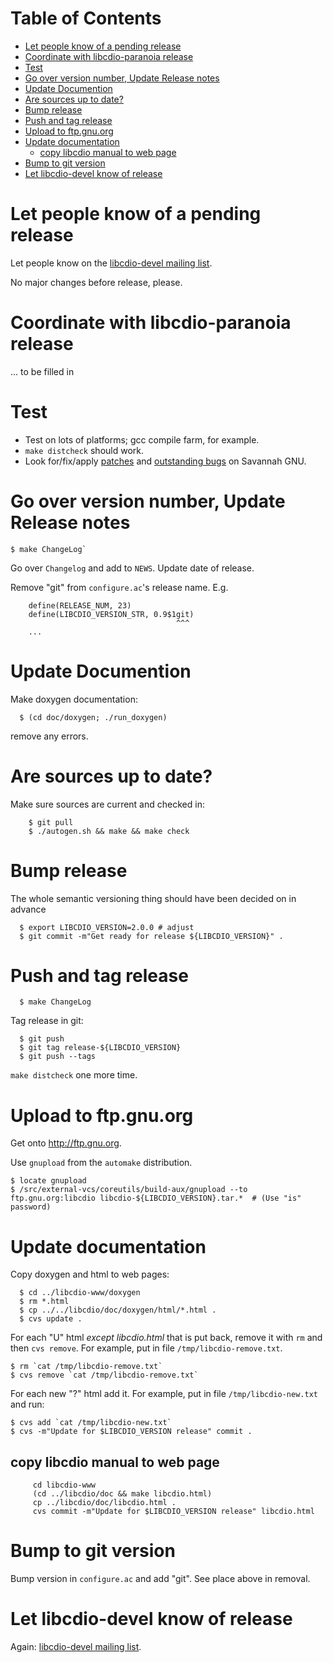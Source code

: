 <!-- markdown-toc start - Don't edit this section. Run M-x markdown-toc-refresh-toc -->

Table of Contents
=================

- [Let people know of a pending release](#let-people-know-of-a-pending-release)
- [Coordinate with libcdio-paranoia release](#coordinate-with-libcdio-paranoia-release)
- [Test](#test)
- [Go over version number, Update Release notes](#go-over-version-number-update-release-notes)
- [Update Documention](#update-documention)
- [Are sources up to date?](#are-sources-up-to-date)
- [Bump release](#bump-release)
- [Push and tag release](#push-and-tag-release)
- [Upload to ftp.gnu.org](#upload-to-ftpgnuorg)
- [Update documentation](#update-documentation)
    - [copy libcdio manual to web page](#copy-libcdio-manual-to-web-page)
- [Bump to git version](#bump-to-git-version)
- [Let libcdio-devel know of release](#let-libcdio-devel-know-of-release)

<!-- markdown-toc end -->
Let people know of a pending release
====================================

Let people know on the [libcdio-devel mailing list](mailto://libcdio-devel@gnu.org).

No major changes before release, please.

Coordinate with libcdio-paranoia release
=========================================

... to be filled in


Test
====

* Test on lots of platforms; gcc compile farm, for example.
* `make distcheck` should work.
* Look for/fix/apply [patches](https://savannah.gnu.org/patch/?group=libcdio) and [outstanding bugs](https://savannah.gnu.org/bugs/?group=libcdio) on Savannah GNU.

Go over version number, Update Release notes
=============================================

```
$ make ChangeLog`
```

Go over `Changelog` and add to `NEWS`. Update date of release.

Remove "git" from `configure.ac`'s release name. E.g.

```
    define(RELEASE_NUM, 23)
    define(LIBCDIO_VERSION_STR, 0.9$1git)
                                     ^^^
    ...
```

Update Documention
==================

Make doxygen documentation:


```
  $ (cd doc/doxygen; ./run_doxygen)
```

remove any errors.

Are sources up to date?
=======================

Make sure sources are current and checked in:

```
    $ git pull
    $ ./autogen.sh && make && make check
```

Bump release
============

The whole semantic versioning thing should have been decided on in advance


```
  $ export LIBCDIO_VERSION=2.0.0 # adjust
  $ git commit -m"Get ready for release ${LIBCDIO_VERSION}" .
```

Push and tag release
====================

```
  $ make ChangeLog
```

Tag release in git:

```
  $ git push
  $ git tag release-${LIBCDIO_VERSION}
  $ git push --tags
```

`make distcheck` one more time.


Upload to ftp.gnu.org
=====================

Get onto http://ftp.gnu.org.


Use `gnupload` from the `automake` distribution.

```
$ locate gnupload
$ /src/external-vcs/coreutils/build-aux/gnupload --to ftp.gnu.org:libcdio libcdio-${LIBCDIO_VERSION}.tar.*  # (Use "is" password)
```

Update documentation
====================

Copy doxygen and html to web pages:

```
  $ cd ../libcdio-www/doxygen
  $ rm *.html
  $ cp ../../libcdio/doc/doxygen/html/*.html .
  $ cvs update .
```

For each "U" html *except libcdio.html* that is put back, remove it with `rm` and then `cvs remove`. For example, put in file `/tmp/libcdio-remove.txt`.

```
$ rm `cat /tmp/libcdio-remove.txt`
$ cvs remove `cat /tmp/libcdio-remove.txt`
```

For each new "?" html add it. For example, put in file `/tmp/libcdio-new.txt` and run:

```
$ cvs add `cat /tmp/libcdio-new.txt`
$ cvs -m"Update for $LIBCDIO_VERSION release" commit .
```

copy libcdio manual to web page
--------------------------------

```
     cd libcdio-www
     (cd ../libcdio/doc && make libcdio.html)
     cp ../libcdio/doc/libcdio.html .
     cvs commit -m"Update for $LIBCDIO_VERSION release" libcdio.html
```

Bump to git version
===================

Bump version in `configure.ac` and add "git". See place above in removal.

Let libcdio-devel know of release
=================================

Again: [libcdio-devel mailing list](mailto://libcdio-devel@gnu.org).
